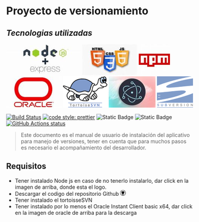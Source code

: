 # Proyecto de versionamiento
## _Tecnologias utilizadas_

[![N|Solid](https://github.com/luisml03/proyecto_ada_tor/blob/main/assets/node.jpg)](https://nodejs.org/dist/v18.17.1/node-v18.17.1-x64.msi)    [![N|Solid](https://github.com/luisml03/proyecto_ada_tor/blob/main/assets/html.jpg)](https://nodejs.org/en/download)  [![N|Solid](https://github.com/luisml03/proyecto_ada_tor/blob/main/assets/npm.jpg)](https://www.npmjs.com/) [![N|Solid](https://github.com/luisml03/proyecto_ada_tor/blob/main/assets/oracle.jpg)](https://download.oracle.com/otn_software/nt/instantclient/2110000/instantclient-basic-windows.x64-21.10.0.0.0dbru.zip) [![N|Solid](https://github.com/luisml03/proyecto_ada_tor/blob/main/assets/torto.png)](https://tortoisesvn.net/downloads.html) [![N|Solid](https://github.com/luisml03/proyecto_ada_tor/blob/main/assets/electron.jpg)](https://electronjs.org/es/) [![N|Solid](https://github.com/luisml03/proyecto_ada_tor/blob/main/assets/subversion.png)](https://subversion.apache.org/)


[![Build Status](https://travis-ci.org/joemccann/dillinger.svg?branch=master)](https://travis-ci.org/joemccann/dillinger)
  <a href= "https://github.com/prettier/prettier"><img alt="code style: prettier" src="https://img.shields.io/badge/code_style-prettier-ff69b4.svg"></a>
 ![Static Badge](https://img.shields.io/badge/Design_by-luisml03-blue)
 ![Static Badge](https://img.shields.io/badge/Version-%201.0%20-%20green)
 <a href="https://github.com/luisml03/proyecto_ada_tor/main/Readme.markdown"><img src="https://github.com/facebook/docusaurus/actions/workflows/tests.yml/badge.svg" alt="GitHub Actions status"></a>


> Este documento es el manual de usuario de instalación del aplicativo para manejo de versiones, tener en cuenta que para muchos pasos es necesario el acompañamiento  del desarrollador.

## Requisitos

- Tener instalado Node js en caso de no tenerlo instalarlo, dar click en la imagen de arriba, donde esta el logo.
- Descargar el codigo del repositorio Github [![N|Solid](https://github.com/luisml03/proyecto_ada_tor/blob/main/assets/github.jpg)](https://github.com/luisml03/proyecto_ada_tor)
- Tener instalado el tortoisseSVN
- Tener instalado por lo menos el Oracle Instant Client basic x64, dar click en la imagen de oracle de arriba para la descarga
